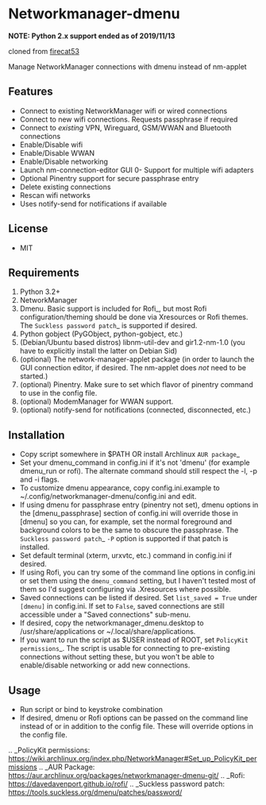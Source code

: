 Networkmanager-dmenu
====================

**NOTE: Python 2.x support ended as of 2019/11/13**

cloned from [firecat53](https://github.com/firecat53/networkmanager-dmenu)

Manage NetworkManager connections with dmenu instead of nm-applet

Features
--------

- Connect to existing NetworkManager wifi or wired connections
- Connect to new wifi connections. Requests passphrase if required
- Connect to _existing_ VPN, Wireguard, GSM/WWAN and Bluetooth connections
- Enable/Disable wifi
- Enable/Disable WWAN
- Enable/Disable networking
- Launch nm-connection-editor GUI
0- Support for multiple wifi adapters
- Optional Pinentry support for secure passphrase entry
- Delete existing connections
- Rescan wifi networks
- Uses notify-send for notifications if available

License
-------

- MIT

Requirements
------------

1. Python 3.2+
2. NetworkManager
3. Dmenu. Basic support is included for Rofi_, but most Rofi
   configuration/theming should be done via Xresources or Rofi themes. The
   `Suckless password patch`_ is supported if desired.
4. Python gobject (PyGObject, python-gobject, etc.)
5. (Debian/Ubuntu based distros) libnm-util-dev and gir1.2-nm-1.0 (you have to
   explicitly install the latter on Debian Sid)
6. (optional) The network-manager-applet package (in order to launch the GUI
   connection editor, if desired. The nm-applet does _not_ need to be started.)
7. (optional) Pinentry. Make sure to set which flavor of pinentry command to use
   in the config file.
8. (optional) ModemManager for WWAN support.
9. (optional) notify-send for notifications (connected, disconnected, etc.)

Installation
------------

- Copy script somewhere in $PATH OR install Archlinux `AUR package`_
- Set your dmenu_command in config.ini if it's not 'dmenu' (for example
  dmenu_run or rofi). The alternate command should still respect the -l, -p and
  -i flags.
- To customize dmenu appearance, copy config.ini.example to
  ~/.config/networkmanager-dmenu/config.ini and edit.
- If using dmenu for passphrase entry (pinentry not set), dmenu options in the
  [dmenu_passphrase] section of config.ini will override those in [dmenu] so you
  can, for example, set the normal foreground and background colors to be the
  same to obscure the passphrase. The `Suckless password patch`_ `-P` option is
  supported if that patch is installed.
- Set default terminal (xterm, urxvtc, etc.) command in config.ini if desired.
- If using Rofi, you can try some of the command line options in config.ini or
  set them using the `dmenu_command` setting, but I haven't tested most of them
  so I'd suggest configuring via .Xresources where possible. 
- Saved connections can be listed if desired. Set `list_saved = True` under
  `[dmenu]` in config.ini. If set to `False`, saved connections are still
  accessible under a "Saved connections" sub-menu.
- If desired, copy the networkmanager_dmenu.desktop to /usr/share/applications
  or ~/.local/share/applications.
- If you want to run the script as $USER instead of ROOT, set `PolicyKit
  permissions`_. The script is usable for connecting to pre-existing connections
  without setting these, but you won't be able to enable/disable networking or
  add new connections.

Usage
-----

- Run script or bind to keystroke combination
- If desired, dmenu or Rofi options can be passed on the command line instead of
  or in addition to the config file. These will override options in the config
  file.

.. _PolicyKit permissions: https://wiki.archlinux.org/index.php/NetworkManager#Set_up_PolicyKit_permissions
.. _AUR Package: https://aur.archlinux.org/packages/networkmanager-dmenu-git/
.. _Rofi: https://davedavenport.github.io/rofi/
.. _Suckless password patch: https://tools.suckless.org/dmenu/patches/password/
